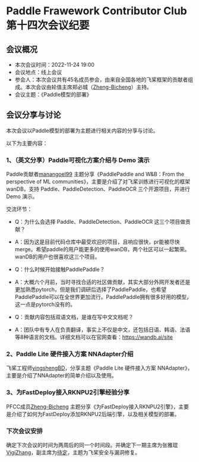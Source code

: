 # Paddle Frawework Contributor Club 第十四次会议纪要

## 会议概况

- 本次会议时间：2022-11-24 19:00
- 会议地点：线上会议
- 参会人：本次会议共有45名成员参会，由来自全国各地的飞桨框架的贡献者组成。本次会议由轮值主席郑必城（[Zheng-Bicheng](https://github.com/Zheng-Bicheng)）主持。
- 会议主题：《Paddle模型的部署》



## 会议分享与讨论

本次会议以Paddle模型的部署为主题进行相关内容的分享与讨论。

以下为主要内容：

### 1、（英文分享）Paddle可视化方案介绍与 Demo 演示

Paddle贡献者[manangoel99](https://github.com/manangoel99) 主题分享《PaddlePaddle and W&B：From the perspective of ML communities》，主要是介绍了对飞桨训练进行可视化的框架 wanDB，支持 Paddle、PaddleDetection、PaddleOCR 三个开源项目，并进行 Demo 演示。

交流环节：

- Q：为什么会选择 Paddle、PaddleDetection、PaddleOCR 这三个项目做贡献？
- A：因为这是目前代码仓库中最受欢迎的项目，且响应很快，pr能被尽快merge。希望paddle的用户能更多的使用wanDB，两个社区可以一起繁荣。wanDB的用户也很喜欢这三个项目。

- Q：什么时候开始接触PaddlePaddle？
- A：大概六个月前，当时寻找合适的社区做贡献，其实大部分外网开发者还是更加熟悉pytorch，但是我们调研后选择了PaddlePaddle，也希望PaddlePaddle可以在全世界更加流行。PaddlePaddle拥有很多好用的模型，这一点是pytorch没有的。

- Q：贡献内容包括双语文档，是谁在写中文文档呢？
- A：团队中有专人在负责翻译，事实上不仅是中文，还包括日语、韩语、法语等8种语言的文档。详细文档可以在官网查看：https://wandb.ai/site


### 2、Paddle Lite 硬件接入方案 NNAdapter介绍

飞桨工程师[yingshengBD](https://github.com/yingshengBD)，分享主题《Paddle Lite 硬件接入方案 NNAdapter》，主要是介绍了NNAdapter的简单介绍以及使用。


### 3、为FastDeploy接入RKNPU2引擎经验分享
PFCC成员[Zheng-Bicheng](https://github.com/Zheng-Bicheng) 主题分享《为FastDeploy接入RKNPU2引擎》，主要是介绍了如何为FastDeploy添加RKNPU2后端引擎，以及相关模型的部署。


### 下次会议安排

确定下次会议的时间为两周后的同一个时间段。并确定下一期主席为张雅琨 [VigiZhang](https://github.com/VigiZhang)，副主席为[待定]()，主题为飞桨安全与漏洞修复。
